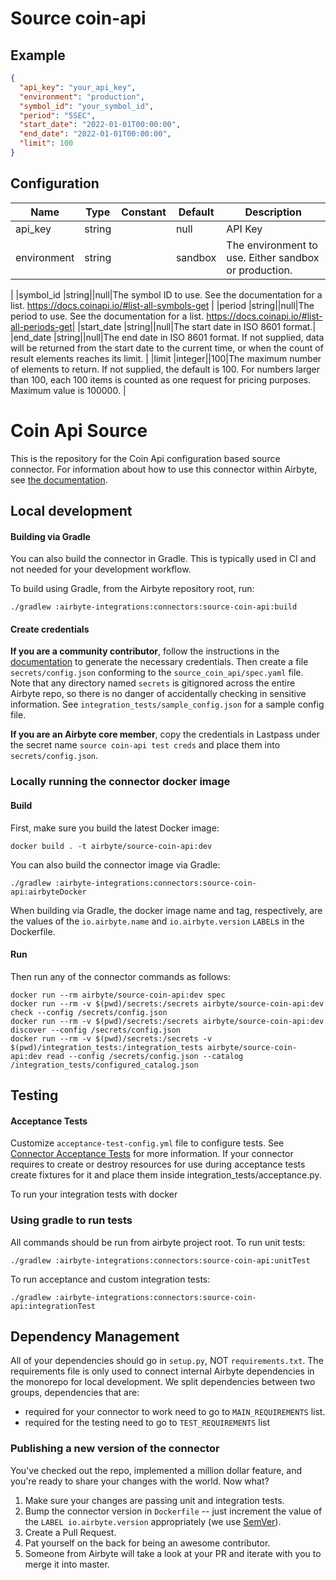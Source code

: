 # Source coin-api

## Example
```json
{
  "api_key": "your_api_key",
  "environment": "production",
  "symbol_id": "your_symbol_id",
  "period": "5SEC",
  "start_date": "2022-01-01T00:00:00",
  "end_date": "2022-01-01T00:00:00",
  "limit": 100
}
```

## Configuration
| Name | Type | Constant | Default | Description |
| --- | --- | --- | --- | --- |
|api_key |string||null|API Key|
|environment |string||sandbox|The environment to use. Either sandbox or production.
|
|symbol_id |string||null|The symbol ID to use. See the documentation for a list.
https://docs.coinapi.io/#list-all-symbols-get
|
|period |string||null|The period to use. See the documentation for a list. https://docs.coinapi.io/#list-all-periods-get|
|start_date |string||null|The start date in ISO 8601 format.|
|end_date |string||null|The end date in ISO 8601 format. If not supplied, data will be returned
from the start date to the current time, or when the count of result
elements reaches its limit.
|
|limit |integer||100|The maximum number of elements to return. If not supplied, the default
is 100. For numbers larger than 100, each 100 items is counted as one
request for pricing purposes. Maximum value is 100000.
|

# Coin Api Source

This is the repository for the Coin Api configuration based source connector.
For information about how to use this connector within Airbyte, see [the documentation](https://docs.airbyte.io/integrations/sources/coin-api).

## Local development

#### Building via Gradle
You can also build the connector in Gradle. This is typically used in CI and not needed for your development workflow.

To build using Gradle, from the Airbyte repository root, run:
```
./gradlew :airbyte-integrations:connectors:source-coin-api:build
```

#### Create credentials
**If you are a community contributor**, follow the instructions in the [documentation](https://docs.airbyte.io/integrations/sources/coin-api)
to generate the necessary credentials. Then create a file `secrets/config.json` conforming to the `source_coin_api/spec.yaml` file.
Note that any directory named `secrets` is gitignored across the entire Airbyte repo, so there is no danger of accidentally checking in sensitive information.
See `integration_tests/sample_config.json` for a sample config file.

**If you are an Airbyte core member**, copy the credentials in Lastpass under the secret name `source coin-api test creds`
and place them into `secrets/config.json`.

### Locally running the connector docker image

#### Build
First, make sure you build the latest Docker image:
```
docker build . -t airbyte/source-coin-api:dev
```

You can also build the connector image via Gradle:
```
./gradlew :airbyte-integrations:connectors:source-coin-api:airbyteDocker
```
When building via Gradle, the docker image name and tag, respectively, are the values of the `io.airbyte.name` and `io.airbyte.version` `LABEL`s in
the Dockerfile.

#### Run
Then run any of the connector commands as follows:
```
docker run --rm airbyte/source-coin-api:dev spec
docker run --rm -v $(pwd)/secrets:/secrets airbyte/source-coin-api:dev check --config /secrets/config.json
docker run --rm -v $(pwd)/secrets:/secrets airbyte/source-coin-api:dev discover --config /secrets/config.json
docker run --rm -v $(pwd)/secrets:/secrets -v $(pwd)/integration_tests:/integration_tests airbyte/source-coin-api:dev read --config /secrets/config.json --catalog /integration_tests/configured_catalog.json
```
## Testing

#### Acceptance Tests
Customize `acceptance-test-config.yml` file to configure tests. See [Connector Acceptance Tests](https://docs.airbyte.io/connector-development/testing-connectors/connector-acceptance-tests-reference) for more information.
If your connector requires to create or destroy resources for use during acceptance tests create fixtures for it and place them inside integration_tests/acceptance.py.

To run your integration tests with docker

### Using gradle to run tests
All commands should be run from airbyte project root.
To run unit tests:
```
./gradlew :airbyte-integrations:connectors:source-coin-api:unitTest
```
To run acceptance and custom integration tests:
```
./gradlew :airbyte-integrations:connectors:source-coin-api:integrationTest
```

## Dependency Management
All of your dependencies should go in `setup.py`, NOT `requirements.txt`. The requirements file is only used to connect internal Airbyte dependencies in the monorepo for local development.
We split dependencies between two groups, dependencies that are:
* required for your connector to work need to go to `MAIN_REQUIREMENTS` list.
* required for the testing need to go to `TEST_REQUIREMENTS` list

### Publishing a new version of the connector
You've checked out the repo, implemented a million dollar feature, and you're ready to share your changes with the world. Now what?
1. Make sure your changes are passing unit and integration tests.
1. Bump the connector version in `Dockerfile` -- just increment the value of the `LABEL io.airbyte.version` appropriately (we use [SemVer](https://semver.org/)).
1. Create a Pull Request.
1. Pat yourself on the back for being an awesome contributor.
1. Someone from Airbyte will take a look at your PR and iterate with you to merge it into master.
